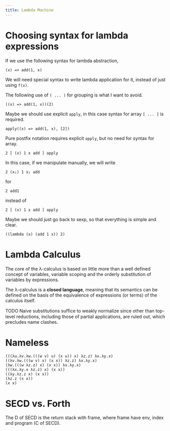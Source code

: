 ```yaml
---
title: Lambda Machine
---
```


# Choosing syntax for lambda expressions

If we use the following syntax for lambda abstraction,

```
(x) => add(1, x)
```

We will need special syntax to write lambda application for it,
instead of just using `f(x)`.

The following use of `( ... )` for grouping
is what I want to avoid.

```
((x) => add(1, x))(2)
```

Maybe we should use explicit `apply`,
in this case syntax for array `[ ... ]` is required.

```
apply((x) => add(1, x), [2])
```

Pure postfix notation requires explicit `apply`,
but no need for syntax for array.

```
2 [ (x) 1 x add ] apply
```

In this case, if we manipulate manually,
we will write

```
2 (x₁) 1 x₁ add
```

for

```
2 add1
```

instead of

```
2 [ (x) 1 x add ] apply
```

Maybe we should just go back to sexp,
so that everything is simple and clear.

```
((lambda (x) (add 1 x)) 2)
```

# Lambda Calculus

The core of the λ-calculus is based on little more than a well defined
concept of variables, variable scoping and the orderly substitution of
variables by expressions.

The λ-calculus is a **closed language**, meaning that its semantics
can be defined on the basis of the equivalence of expressions (or
terms) of the calculus itself.

TODO Naive substitutions suﬃce to weakly normalize since other than
top-level reductions, including those of partial applications, are
ruled out, which precludes name clashes.

# Nameless

```
(((λu.λv.λw.(((w v) u) (x u)) x) λz.z) λx.λy.x)
((λv.λw.(((w v) x) (x x)) λz.z) λx.λy.x)
(λw.(((w λz.z) x) (x x)) λx.λy.x)
(((λx.λy.x λz.z) x) (x x))
((λy.λz.z x) (x x))
(λz.z (x x))
(x x)
```

# SECD vs. Forth

The D of SECD is the return stack with frame,
where frame have env, index and program (C of SECD).
